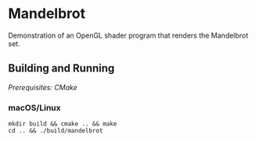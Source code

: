 # Mandelbrot

Demonstration of an OpenGL shader program that renders the Mandelbrot set.

## Building and Running
_Prerequisites: CMake_

### macOS/Linux
```
mkdir build && cmake .. && make
cd .. && ./build/mandelbrot
```